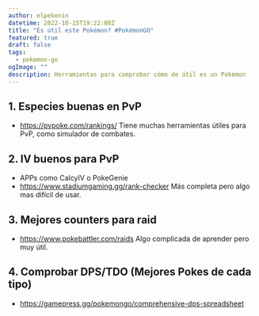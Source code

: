 ```yaml
---
author: elpekenin
datetime: 2022-10-15T19:22:00Z
title: "Es útil este Pokémon? #PokémonGO"
featured: true
draft: false
tags:
  - pokemon-go
ogImage: ""
description: Herramientas para comprobar cómo de útil es un Pokémon
---
```


## 1. Especies buenas en PvP
 - https://pvpoke.com/rankings/ Tiene muchas herramientas útiles para PvP, como simulador de combates.

## 2. IV buenos para PvP
 - APPs como CalcyIV o PokeGenie
 - https://www.stadiumgaming.gg/rank-checker
Más completa pero algo mas difícil de usar.

## 3. Mejores counters para raid
 - https://www.pokebattler.com/raids
Algo complicada de aprender pero muy útil.

## 4. Comprobar DPS/TDO (Mejores Pokes de cada tipo)
- https://gamepress.gg/pokemongo/comprehensive-dps-spreadsheet
